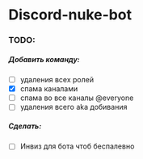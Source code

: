 # Discord-nuke-bot

### TODO: 
##### Добавить команду:
- [ ] удаления всех ролей
- [x] спама каналами
- [ ] спама во все каналы @everyone
- [ ] удаления всего aka добивания

##### Сделать:
-[ ] Инвиз для бота чтоб беспалевно